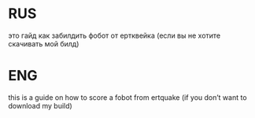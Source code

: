 # RUS
это гайд как забилдить фобот от ертквейка (если вы не хотите скачивать мой билд)
# ENG
this is a guide on how to score a fobot from ertquake (if you don’t want to download my build)

